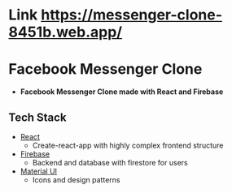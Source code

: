 # Link https://messenger-clone-8451b.web.app/

# Facebook Messenger Clone

- **Facebook Messenger Clone made with React and Firebase**

## Tech Stack

- [React](https://github.com/facebook/react)
  - Create-react-app with highly complex frontend structure
- [Firebase](https://firebase.google.com/)
  - Backend and database with firestore for users
- [Material UI](https://material-ui.com/)
  - Icons and design patterns


